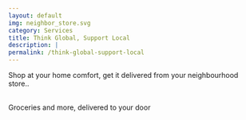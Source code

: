 ```yaml
---
layout: default
img: neighbor_store.svg
category: Services
title: Think Global, Support Local
description: |
permalink: /think-global-support-local
---
```

  Shop at your home comfort, get it delivered from your neighbourhood store..
  
  <br>Groceries and more, delivered to your door
